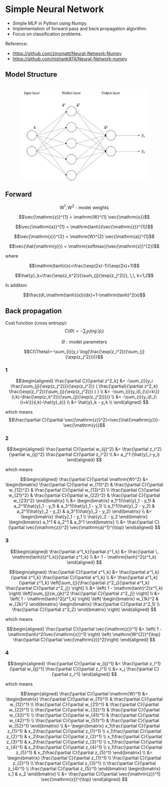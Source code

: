 # Simple Neural Network

<!--https://latex.codecogs.com/eqneditor/editor.php-->

- Simple MLP in Python using Numpy.
- Implementation of forward pass and back propagation algorithm.
- Focus on classification problems.

Reference:
- https://github.com/zinsmatt/Neural-Network-Numpy
- https://github.com/nishank974/Neural-Network-numpy


## Model Structure

<p align="center">
<br >
<img src="model_strc.png" width=400>
</p>

## Forward

<!--
<p align="center">
<img src="https://latex.codecogs.com/gif.latex?%5Cmathrm%7BW%7D%5E1%2C%5Cmathrm%7BW%7D%5E2%3A%20%5Cmathrm%7Bmodel%20%5C%2C%5C%2C%20weights%7D">
<br >
<img src="https://latex.codecogs.com/gif.latex?%5Cvec%7B%5Cmathrm%7Bz%7D%7D%5E%7B1%7D%20%3D%20%5Cmathrm%7BW%7D%5E%7B1%7D%20%5Cvec%7B%5Cmathrm%7Bx%7D%7D">
<br >
<img src="https://latex.codecogs.com/gif.latex?%5Cvec%7B%5Cmathrm%7Ba%7D%7D%5E%7B1%7D%20%3D%20%5Cmathrm%7Btanh%7D%28%5Cvec%7B%5Cmathrm%7Bz%7D%7D%5E%7B1%7D%29">
<br >
<img src="https://latex.codecogs.com/gif.latex?%5Cvec%7B%5Cmathrm%7Bz%7D%7D%5E%7B2%7D%20%3D%20%5Cmathrm%7BW%7D%5E%7B2%7D%20%5Cvec%7B%5Cmathrm%7Ba%7D%7D%5E%7B1%7D">
</p>
-->

$$\mathrm{W}^1,\mathrm{W}^2: \mathrm{model \,\, weights}$$

$$\vec{\mathrm{z}}^{1} = \mathrm{W}^{1} \vec{\mathrm{x}}$$

$$\vec{\mathrm{a}}^{1} = \mathrm{tanh}(\vec{\mathrm{z}}^{1})$$

$$\vec{\mathrm{z}}^{2} = \mathrm{W}^{2} \vec{\mathrm{a}}^{1}$$

$$\vec{\hat{\mathrm{y}}} = \mathrm{softmax}(\vec{\mathrm{z}}^{2})$$

where

<!--
<p align="center">
<img src="https://latex.codecogs.com/gif.latex?%5Cmathrm%7Btanh%7D%28x%29%3D%5Cfrac%7B%5Cexp%282x%29-1%7D%7B%5Cexp%282x%29&plus;1%7D">
<br >
<img src="https://latex.codecogs.com/gif.latex?%5Chat%7By%7D_k%3D%5Cfrac%7B%5Cexp%28z_k%5E2%29%7D%7B%5Csum_%7Bj%7D%7B%5Cexp%28z_j%5E2%29%7D%7D%2C%20%5C%2C%5C%2C%20k%3D1%2C2">
</p>
-->

$$\mathrm{tanh}(x)=\frac{\exp(2x)-1}{\exp(2x)+1}$$

$$\hat{y}_k=\frac{\exp(z_k^2)}{\sum_{j}{\exp(z_j^2)}}, \,\, k=1,2$$

In addition

<!--
<p align="center">
<img src="https://latex.codecogs.com/gif.latex?%5Cfrac%7Bd%5C%2C%5Cmathrm%7Btanh%7D%28x%29%7D%7Bdx%7D%3D1-%5Cmathrm%7Btanh%7D%5E2%28x%29">
</p>
-->

$$\frac{d\,\mathrm{tanh}(x)}{dx}=1-\mathrm{tanh}^2(x)$$

## Back propagation

Cost function (cross entropy):
$$C(\Theta)=-\sum_{i}{y_i \log(\hat{y}_{i})}$$

$$\Theta:\mathrm{model \,\, parameters}$$

$$C(\Theta)=-\sum_{i}{y_i \log(\frac{\exp(z_i^2)}{\sum_{j}{\exp(z_j^2)}})}$$

### 1
$$\begin{aligned}
\frac{\partial C}{\partial z^2_k} &= -\sum_{i}{y_i \frac{\sum_{j}{\exp(z_j^2)}}{\exp(z_i^2)} ( \frac{\partial}{\partial z^2_k} \frac{\exp(z_i^2)}{\sum_{j}{\exp(z_j^2)}} ) } \\
&= -\sum_{i}{y_i(I_{\{i=k\}}(i,k)-\frac{\exp(z_k^2)}{\sum_{j}{\exp(z_j^2)}})} \\
&= -\sum_{i}{y_i(I_{\{i=k\}}(i,k)-\hat{y}_k)} \\
&= \hat{y}_k - y_k \\
\end{aligned}
$$

which means
$$\frac{\partial C}{\partial \vec{\mathrm{z}}^2}=\vec{\hat{\mathrm{y}}}-\vec{\mathrm{y}}$$

### 2
$$\begin{aligned}
\frac{\partial C}{\partial w_{ij}^2} &= \frac{\partial z_i^2}{\partial w_{ij}^2} \frac{\partial C}{\partial z_i^2} \\
&= a_j^1 (\hat{y}_i-y_i)
\end{aligned}
$$

which means

$$\begin{aligned}
\frac{\partial C}{\partial \mathrm{W}^2} 
&= \begin{bmatrix}
\frac{\partial C}{\partial w_{11}^2} & \frac{\partial C}{\partial w_{12}^2} & \frac{\partial C}{\partial w_{13}^2} \\
\frac{\partial C}{\partial w_{21}^2} & \frac{\partial C}{\partial w_{22}^2} & \frac{\partial C}{\partial w_{23}^2}
\end{bmatrix} \\
&= \begin{bmatrix}
a_1^1(\hat{y}_1 - y_1) & a_2^1(\hat{y}_1 - y_1) & a_3^1(\hat{y}_1 - y_1) \\
a_1^1(\hat{y}_2 - y_2) & a_2^1(\hat{y}_2 - y_2) & a_3^1(\hat{y}_2 - y_2)
\end{bmatrix} \\
&= \begin{bmatrix}
\hat{y}_1 - y_1 \\
\hat{y}_2 - y_2
\end{bmatrix}
\begin{bmatrix}
a_1^1 & a_2^1 & a_3^1
\end{bmatrix} \\
&= \frac{\partial C}{\partial \vec{\mathrm{z}}^2} \vec{\mathrm{a}^1}^{\top}
\end{aligned}
$$

### 3

$$\begin{aligned}
\frac{\partial a^1_k}{\partial z^1_k} &= \frac{\partial \, \mathrm{tanh}(z^1_k)}{\partial z^1_k} \\
&= 1 - \mathrm{tanh}^2(z^1_k)
\end{aligned}
$$

$$\begin{aligned}
\frac{\partial C}{\partial z^1_k} &= \frac{\partial a^1_k}{\partial z^1_k} \frac{\partial C}{\partial a^1_k} \\
&= \frac{\partial a^1_k}{\partial z^1_k} \left[\sum_{j}{\frac{\partial z^2_j}{\partial a^1_k} \frac{\partial C}{\partial z^2_j}} \right] \\
&= \left( 1 - \mathrm{tanh}^2(z^1_k) \right) \left[\sum_{j}{w_{jk}^2 \frac{\partial C}{\partial z^2_j}} \right] \\
&= \left( 1 - \mathrm{tanh}^2(z^1_k) \right) \left( \begin{bmatrix}
w_{1k}^2 & w_{2k}^2
\end{bmatrix} \begin{bmatrix}
\frac{\partial C}{\partial z^2_1} \\ \frac{\partial C}{\partial z^2_2}
\end{bmatrix} \right)
\end{aligned}
$$

which means

$$\begin{aligned}
\frac{\partial C}{\partial \vec{\mathrm{z}}^1} &= \left( 1 - \mathrm{tanh}^2(\vec{\mathrm{z}}^1) \right) \left( \mathrm{W^{2}}^{\top} \frac{\partial C}{\partial \vec{\mathrm{z}}^2}\right)
\end{aligned}
$$

### 4

$$\begin{aligned}
\frac{\partial C}{\partial w_{ij}^1} &= \frac{\partial z_i^1}{\partial w_{ij}^1} \frac{\partial C}{\partial z_i^1} \\
&= x_j \frac{\partial C}{\partial z_i^1}
\end{aligned}
$$

which means

$$\begin{aligned}
\frac{\partial C}{\partial \mathrm{W}^1}
&= \begin{bmatrix}
\frac{\partial C}{\partial w_{11}^1} & \frac{\partial C}{\partial w_{12}^1} \\
\frac{\partial C}{\partial w_{21}^1} & \frac{\partial C}{\partial w_{22}^1} \\
\frac{\partial C}{\partial w_{32}^1} & \frac{\partial C}{\partial w_{32}^1} \\
\frac{\partial C}{\partial w_{41}^1} & \frac{\partial C}{\partial w_{42}^1} \\
\frac{\partial C}{\partial w_{51}^1} & \frac{\partial C}{\partial w_{52}^1}
\end{bmatrix} \\
&= \begin{bmatrix}
x_1\frac{\partial C}{\partial z_{1}^1} & x_2\frac{\partial C}{\partial z_{1}^1} \\
x_1\frac{\partial C}{\partial z_{2}^1} & x_2\frac{\partial C}{\partial z_{2}^1} \\
x_1\frac{\partial C}{\partial z_{3}^1} & x_2\frac{\partial C}{\partial z_{3}^1} \\
x_1\frac{\partial C}{\partial z_{4}^1} & x_2\frac{\partial C}{\partial z_{4}^1} \\
x_1\frac{\partial C}{\partial z_{5}^1} & x_2\frac{\partial C}{\partial z_{5}^1}
\end{bmatrix} \\
&= \begin{bmatrix}
\frac{\partial C}{\partial z_{1}^1} \\
\frac{\partial C}{\partial z_{2}^1} \\
\frac{\partial C}{\partial z_{3}^1} \\
\frac{\partial C}{\partial z_{4}^1} \\
\frac{\partial C}{\partial z_{5}^1}
\end{bmatrix} \begin{bmatrix} x_1 & x_2 \end{bmatrix} \\
&= \frac{\partial C}{\partial \vec{\mathrm{z}}^1} \vec{\mathrm{x}}^{\top}
\end{aligned}
$$